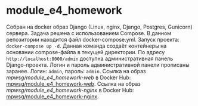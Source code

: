 # module_e4_homework
Собран на docker образ Django (Linux, nginx, Django, Postgres, Gunicorn) сервера.
Задача решена с использованием Compose. В данном репозитории находится файл docker-compose.yml.
Запуск проекта: <code>docker-compose up -d</code>.
Данная команда создаёт контейнеры на основании compose-файла в текущей директории.
По адресу <code>http://localhost:8000/admin</code> доступна административная панель Django-проекта.
Логин и пароль административной панели прописаны заранее. Логин: <code>admin</code>, пароль: <code>admin</code>.
Ссылка на образ <i>mpwsg/module_e4_homework-web</i> в Docker Hub:
<a href="https://hub.docker.com/repository/docker/mpwsg/module_e4_homework-web/general">mpwsg/module_e4_homework-web</a>.
Ссылка на образ <i>mpwsg/module_e4_homework-nginx</i> в Docker Hub:
<a href="https://hub.docker.com/repository/docker/mpwsg/module_e4_homework-nginx/general">mpwsg/module_e4_homework-nginx</a>.
